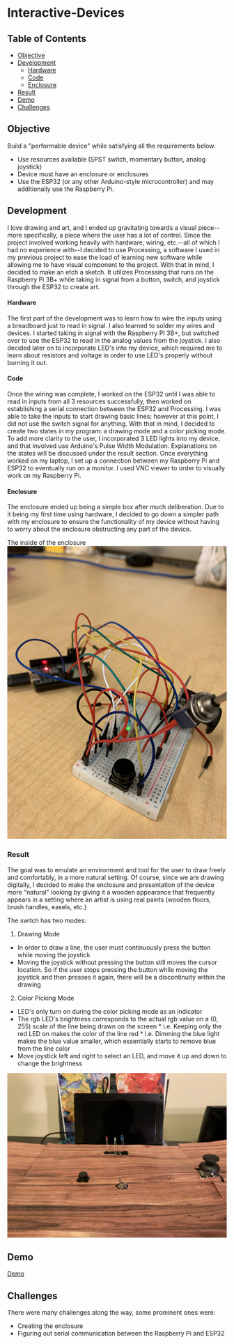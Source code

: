# Interactive-Devices

## Table of Contents  
* [Objective](#objective)  
* [Development](#development)
  * [Hardware](#hardware)
  * [Code](#code)
  * [Enclosure](#enclosure)
* [Result](#result)
* [Demo](#demo)
* [Challenges](#challenges)


<a name="objective"/>

## Objective 

Build a "performable device" while satisfying all the requirements below. 

* Use resources available (SPST switch, momentary button, analog joystick)
* Device must have an enclosure or enclosures
* Use the ESP32 (or any other Arduino-style microcontroller) and may additionally use the Raspberry Pi.

<a name="development"/>

## Development

I love drawing and art, and I ended up gravitating towards a visual piece--more specifically, a piece where the user has a lot of control. Since the project involved working heavily with hardware, wiring, etc.--all of which I had no experience with--I decided to use Processing, a software I used in my previous project to ease the load of learning new software while allowing me to have visual component to the project. With that in mind, I decided to make an etch a sketch. It utilizes Processing that runs on the Raspberry Pi 3B+ while taking in signal from a button, switch, and joystick through the ESP32 to create art.

<a name="code"/>

#### Hardware

The first part of the development was to learn how to wire the inputs using a breadboard just to read in signal. I also learned to solder my wires and devices. I started taking in signal with the Raspberry PI 3B+, but switched over to use the ESP32 to read in the analog values from the joystick. I also decided later on to incorporate LED's into my device, which required me to learn about resistors and voltage in order to use LED's properly without burning it out. 

<a name="code"/>

#### Code 

Once the wiring was complete, I worked on the ESP32 until I was able to read in inputs from all 3 resources successfully, then worked on establishing a serial connection between the ESP32 and Processing. I was able to take the inputs to start drawing basic lines; however at this point, I did not use the switch signal for anything. With that in mind, I decided to create two states in my program: a drawing mode and a color picking mode. To add more clarity to the user, I incorporated 3 LED lights into my device, and that involved use Arduino's Pulse Width Modulation. Explanations on the states will be discussed under the result section. Once everything worked on my laptop, I set up a connection between my Raspberry Pi and ESP32 to eventually run on a monitor. I used VNC viewer to order to visually work on my Raspberry Pi. 

<a name="enclosure"/>

#### Enclosure

The enclosure ended up being a simple box after much deliberation. Due to it being my first time using hardware, I decided to go down a simpler path with my enclosure to ensure the functionality of my device without having to worry about the enclosure obstructing any part of the device.

The inside of the enclosure
![Enclosure](/IMG_0349.jpg)

<a name="result"/>

### Result 

The goal was to emulate an environment and tool for the user to draw freely and comfortably, in a more natural setting. Of course, since we are drawing digitally, I decided to make the enclosure and presentation of the device more "natural" looking by giving it a wooden appearance that frequently appears in a setting where an artist is using real paints (wooden floors, brush handles, easels, etc.) 

The switch has two modes:

1. Drawing Mode
  * In order to draw a line, the user must continuously press the button while moving the joystick
  * Moving the joystick without pressing the button still moves the cursor location. So if the user stops pressing the button while moving the joystick and then presses it again, there will be a discontinuity within the drawing
2. Color Picking Mode 
  * LED's only turn on during the color picking mode as an indicator 
   * The rgb LED's brightness corresponds to the actual rgb value on a (0, 255) scale of the line being drawn on the screen 
    * i.e. Keeping only the red LED on makes the color of the line red 
    * i.e. Dimming the blue light makes the blue value smaller, which essentially starts to remove blue from the line color 
  * Move joystick left and right to select an LED, and move it up and down to change the brightness

![Final](/IMG_0360.jpg)

<a name="demo"/>

## Demo

[Demo](https://youtu.be/6ISFtm9bbZ8)

    
## Challenges 

There were many challenges along the way, some prominent ones were: 

* Creating the enclosure
* Figuring out serial communication between the Raspberry Pi and ESP32 
  
 

